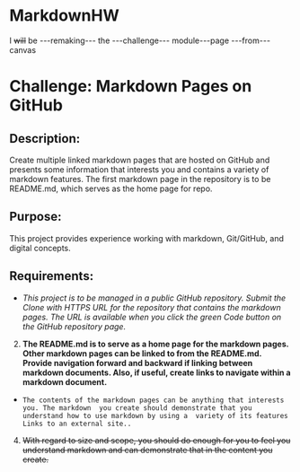 # MarkdownHW

I ~~will~~ be ---remaking--- the ---challenge--- module---page ---from--- canvas

Challenge: Markdown Pages on GitHub
===================================

Description: 
------------
Create multiple linked markdown pages that are hosted on GitHub and presents some 
information that interests you and contains a variety of markdown features. The 
first markdown page in the repository is to be README.md, which serves as the home 
page for repo.

Purpose: 
--------
This project provides experience working with markdown, Git/GitHub, and digital 
concepts.

Requirements:
-------------

* *This project is to be managed in a public GitHub repository. Submit the Clone with 
HTTPS URL for the repository that contains the markdown pages. The URL is available 
when you click the green Code button on the GitHub repository page.*

2. **The README.md is to serve as a home page for the markdown pages. Other markdown 
pages can be linked to from the README.md. Provide navigation forward and backward 
if linking between markdown documents. Also, if useful, create links to navigate 
within a markdown document.**

* `The contents of the markdown pages can be anything that interests you. The markdown 
you create should demonstrate that you understand how to use markdown by using a 
variety of its features Links to an external site..`

4. ~~With regard to size and scope, you should do enough for you to feel you understand 
markdown and can demonstrate that in the content you create.~~


